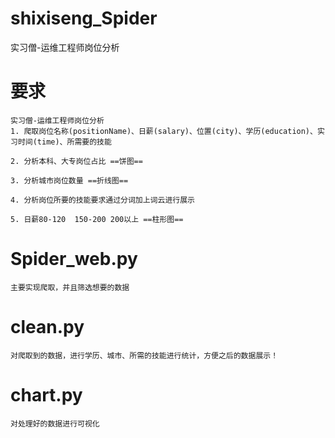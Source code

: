 # shixiseng_Spider
实习僧-运维工程师岗位分析


# 要求
```
实习僧-运维工程师岗位分析
1. 爬取岗位名称(positionName)、日薪(salary)、位置(city)、学历(education)、实习时间(time)、所需要的技能 

2. 分析本科、大专岗位占比 ==饼图==              

3. 分析城市岗位数量 ==折线图==     

4. 分析岗位所要的技能要求通过分词加上词云进行展示          

5. 日薪80-120  150-200 200以上 ==柱形图==                       

```

# Spider_web.py
```
主要实现爬取，并且筛选想要的数据
```

# clean.py
```
对爬取到的数据，进行学历、城市、所需的技能进行统计，方便之后的数据展示！
```

# chart.py
```
对处理好的数据进行可视化
```
